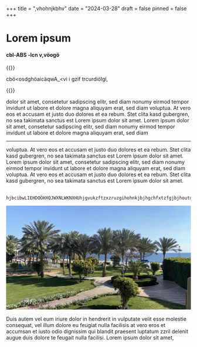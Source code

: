 +++
title = ",vhohnjkbhv"
date = "2024-03-28"
draft = false
pinned = false
+++
# Lorem ipsum

#### cbl-ABS -lcn v,vöogö

{{<lead>}} 

cbö<osdghöaicäqwA_<vi i gzif trcurdiölgl,

{{<lead>}} 

dolor sit amet, consetetur sadipscing elitr, sed diam nonumy eirmod tempor invidunt ut labore et dolore magna aliquyam erat, sed diam voluptua. At vero eos et accusam et justo duo dolores et ea rebum. Stet clita kasd gubergren, no sea takimata sanctus est Lorem ipsum dolor sit amet. Lorem ipsum dolor sit amet, consetetur sadipscing elitr, sed diam nonumy eirmod tempor invidunt ut labore et dolore magna aliquyam erat, sed diam 

- - -

voluptua. At vero eos et accusam et justo duo dolores et ea rebum. Stet clita kasd gubergren, no sea takimata sanctus est Lorem ipsum dolor sit amet. Lorem ipsum dolor sit amet, consetetur sadipscing elitr, sed diam nonumy eirmod tempor invidunt ut labore et dolore magna aliquyam erat, sed diam voluptua. At vero eos et accusam et justo duo dolores et ea rebum. Stet clita kasd gubergren, no sea takimata sanctus est Lorem ipsum dolor sit amet.   

```ags
 hjbcibwLIEHDOÖHXQJWXNLWKNXHUhjgvukzftzxzruzgihohnkjbjhgchfxtzfgjbjhoutdfxfgcjvouhuggcffc
```

![](93cde1e7-2a9e-4934-8a00-01807df7324e.jpeg)

Duis autem vel eum iriure dolor in hendrerit in vulputate velit esse molestie consequat, vel illum dolore eu feugiat nulla facilisis at vero eros et accumsan et iusto odio dignissim qui blandit praesent luptatum zzril delenit augue duis dolore te feugait nulla facilisi. Lorem ipsum dolor sit amet,